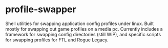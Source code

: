 profile-swapper
===============

Shell utilities for swapping application config profiles under linux. Built mostly for swapping out game profiles on a media pc. Currently includes a framework for swapping config directories (still WIP), and specific scripts for swapping profiles for FTL and Rogue Legacy.
